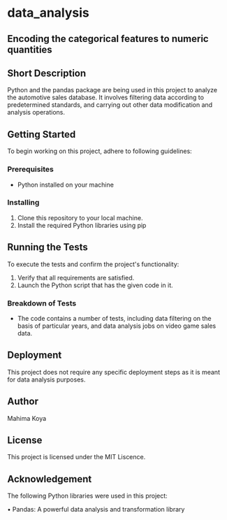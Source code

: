 # data_analysis

## Encoding the categorical features to numeric quantities

## Short Description

Python and the pandas package are being used in this project to analyze the automotive sales database. It involves filtering data according to predetermined standards, and carrying out other data modification and analysis operations.

## Getting Started

To begin working on this project, adhere to following guidelines:

### Prerequisites

- Python installed on your machine

### Installing

1. Clone this repository to your local machine.
2. Install the required Python libraries using pip

## Running the Tests

To execute the tests and confirm the project's functionality:

1. Verify that all requirements are satisfied.
2. Launch the Python script that has the given code in it.

### Breakdown of Tests

- The code contains a number of tests, including data filtering on the basis of particular years, and data analysis jobs on video game sales data.

## Deployment

This project does not require any specific deployment steps as it is meant for data analysis purposes.

## Author

Mahima Koya

## License

This project is licensed under the MIT Liscence.

## Acknowledgement

The following Python libraries were used in this project:

• Pandas: A powerful data analysis and transformation library 

